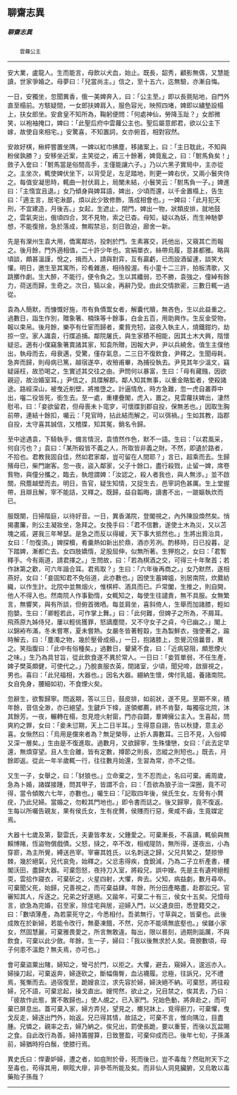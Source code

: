 

## 聊齋志異

##### 聊齋志異
　　`雲蘿公主`

* * *

安大業，盧龍人。生而能言，母飲以犬血，始止。既長，韶秀，顧影無儔，又慧能讀，世家爭婚之。母夢曰：「兒當尚主。」信之，至十五六，迄無驗，亦漸自悔。

一日，安獨坐，忽聞異香，俄一美婢奔入，曰：「公主至。」即以長氈貼地，自門外直至榻前。方駭疑間，一女郎扶婢肩入，服色容光，映照四堵，婢即以繡墊設榻上，扶女郎坐。安倉皇不知所為，鞠躬便問：「何處神仙，勞降玉趾？」女郎微笑，以袍袖掩口，婢曰：「此聖后府中雲蘿公主也。聖后屬意郎君，欲以公主下嫁，故使自來相宅。」安驚喜，不知置詞，女亦俯首，相對寂然。

安故好棋，楸枰嘗置坐隅，一婢以紅巾拂塵，移諸案上，曰：「主日耽此，不知與粉侯孰勝？」安移坐近案，主笑從之，甫三十餘著，婢竟亂之，曰：「駙馬負矣！」斂子入奩曰：「駙馬當是俗間高手，主僅能讓六子。」乃以六黑子實局中，主亦從之。主坐次，輒使婢伏坐下，以背受足，左足踏地，則更一婢右伏，又兩小鬟夾侍之。每值安凝思時，輒曲一肘伏肩上，局闌未結，小鬟笑云：「駙馬負一子。」婢進曰：「主惰宜且退。」女乃傾身與婢耳語，婢出，少頃而還，以千金置榻上，告生曰：「適主言，居宅湫鄙，煩以此少致修飾，落成相會也。」一婢曰：「此月犯天刑，不宜建造，月後吉。」女起，生遮止，閉門，婢出一物，狀類皮排，就地鼓之，雲氣突出，俄頃四合，冥不見物，索之已杳。母知，疑以為妖，而生神馳夢想，不能復捨，急於落成，無暇禁忌，刻日敦迫，廊舍一新。

先是有灤州生袁大用，僑寓鄰坊，投刺於門。生素寡交，託他出，又窺其亡而報之。後月餘，門外適相值，二十許少年也。宮絹單衣，絲帶烏履，意甚都雅。略與頃談，頗甚溫謹，悅之，揖而入，請與對弈，互有贏虧，已而設酒留連，談笑大懽。明日，邀生至其寓所，珍肴雜進，相待殷渥。有小童十二三許，拍板清歌，又跳擲作劇。生大醉，不能行，便令負之。生以其纖弱，恐不勝，袁強之，僮綽有餘力，荷送而歸，生奇之。次日，犒以金，再辭乃受。由此交情款密，三數日輒一過從。

袁為人簡默，而慷慨好施，市有負債鬻女者，解囊代贖，無吝色，生以此益重之。過數日，詣生作別，贈象箸、楠珠等十餘事，白金五百，用助興作。生反金受物，報以束帛。後月餘，樂亭有仕宦而歸者，橐貲充牣，盜夜入執主人，燒鐵鉗灼，劫掠一空。家人識袁，行牒追捕。鄰院屠氏，與生家積不相能，因其土木大興，陰懷疑忌。適有小僕竊象箸賣諸其家，知袁所贈，因報大尹，尹以兵繞舍。值生主僕他出，執母而去，母衰邁，受驚，僅存氣息，二三日不復飲食，尹釋之。生聞母耗，急奔而歸，則母病已篤，越宿遂卒，收殮甫畢，為捕役執去。尹見其年少溫文，竊疑誣枉，故恐喝之，生實述其交往之由。尹問何以暴富，生曰：「母有藏鏹，因欲親迎，故治婚室耳。」尹信之，具牒解郡。鄰人知其無事，以重金賂監者，使殺諸途。路經深山，被曳近削壁，將推墮之。計逼情危，時方急難，忽一虎自叢莽中出，囓二役皆死，銜生去。至一處，重樓疊閣，虎入，置之。見雲蘿扶婢出，淒然慰弔，曰：「妾欲留君，但母喪未卜窀穸，可懷牒到郡自投，保無恙也。」因取生胸前帶，連結十餘扣，囑云：「見官時，拈此結而解之，可以弭禍。」生如其教，詣郡自投，太守喜其誠信，又稽牒，知其冤，銷名令歸。

至中途遇袁，下騎執手，備言情況，袁憤然作色，默不一語。生曰：「以君風采，何自污也？」袁曰：「某所殺皆不義之人，所取皆非義之財。不然，即遺於路者，不拾也。君教我固自佳，然如君家鄰，豈可留在人間耶？」言已，超乘而去。生歸殯母已，柴門謝客。忽一夜，盜入鄰家，父子十餘口，盡行殺戮，止留一婢，席卷貲物，與僮分攜之，臨去，執燈謂婢：「汝認之，殺人者我也，與人無涉。」並不啟關，飛簷越壁而去。明日，告官，疑生知情，又捉生去，邑宰詞色甚厲。生上堂握帶，且辯且解，宰不能詰，又釋之。既歸，益自韜晦，讀書不出，一跛嫗執炊而已。

服既闋，日掃階庭，以待好音。一日，異香滿院，登閣視之，內外陳設煥然矣。悄揭畫簾，則公主凝妝坐，急拜之。女挽手曰：「君不信數，遂使土木為災，又以苫塊之戚，遲我三年琴瑟。是急之而反以得緩，天下事大抵然也。」生將出貲治具，女曰：「勿復須。」婢探櫝，肴羹熱如新出於鼎，酒亦芳冽。酌移時，日已投暮，足下踏婢，漸都亡去。女四肢嬌惰，足股屈伸，似無所著。生狎抱之，女曰：「君暫釋手。今有兩道，請君擇之。」生問故，曰：「若為棋酒之交，可得三十年聚首；若作牀第之歡，可六年諧合耳。君焉取？」生曰：「六年後再商之。」女乃默然，遂相燕好。女曰：「妾固知君不免俗道，此亦數也。」因使生蓄婢媼，別居南院，炊爨紡織，以作生計。北院中並無烟火，惟棋枰、酒具而已。戶常闔，生推之，則自開，他人不得入也。然南院人作事勤惰，女輒知之，每使生往譴責，無不具服。女無繁言，無響笑，與有所談，但俯首微哂。每並肩坐，喜斜倚人，生舉而加諸膝，輕如抱嬰。生曰：「卿輕若此，可作掌上舞。」曰：「此何難，但婢子之所為，不屑耳。飛燕原九姊侍兒，屢以輕佻獲罪，怒謫塵間，又不守女子之貞，今已幽之。」閣上以錦袸布滿，冬未嘗寒，夏未嘗熱。女嚴冬皆著輕縠，生為製鮮衣，強使著之，踰時解去，曰：「塵濁之物，幾於壓骨成癆。」一日，抱諸膝上，忽覺沉倍曩昔，異之。笑指腹曰：「此中有俗種矣。」過數日，顰黛不食，曰：「近病惡阻，頗思煙火之味。」生乃為具甘旨，從此飲食遂不異於常人。一日曰：「妾質單弱，不任生產，婢子樊英頗健，可使代之。」乃脫衷服衣英，閉諸室，少頃，聞兒啼，啟扉視之，男也。喜曰：「此兒福相，大器也。」因名大器。綳納生懷，俾付乳媼，養諸南院。女自免身，腰細如初，不食煙火矣。

忽辭生，欲暫歸寧。問返期，答以三日，鼓皮排，如前狀，遂不見。至期不來，積年餘，音信全渺，亦已絕望。生鍵戶下幃，遂領鄉薦，終不肯娶，每獨宿北院，沐其餘芳。一夜，輾轉在榻，忽見燈火射窗，門亦自闢，羣婢擁公主入。生喜起，問爽約之罪，女曰：「妾未愆期，天上二日半耳。」生得意自詡，告以秋捷，意主必喜。女愀然曰：「烏用是儻來者為？無足榮辱，止折人壽數耳。三日不見，入俗幛又深一層矣。」生由是不復進取。過數月，又欲歸寧，生殊悽戀，女曰：「此去定早還，無煩穿望。且人生合離，皆有定數，撙節之則長，恣縱之則短也。」既去，月餘即返。從此一年半歲輒一行，往往數月始還，生習為常，亦不之怪。

又生一子，女舉之，曰：「豺狼也。」立命棄之，生不忍而止，名曰可棄。甫周歲，急為卜婚，諸媒接踵，問其甲子，皆謂不合，曰：「吾欲為狼子治一深圈，竟不可得，當令傾敗六七年，亦數也。」囑生曰：「記取四年後，侯氏生女，左脅有小贅疣，乃此兒婦。當婚之，勿較其門地也。」即令書而誌之。後又歸寧，竟不復返。生每以所囑告親友，果有侯氏女，生有疣贅，侯賤而行惡，衆咸不齒，生竟媒定焉。

大器十七歲及第，娶雲氏，夫妻皆孝友，父鍾愛之。可棄漸長，不喜讀，輒偷與無賴博賭，恆盜物償戲債。父怒，撻之，卒不改，相戒隄防，無所得，遂夜出，小為穿窬，為主所覺，縛送邑宰。宰審其姓氏，以名刺送之歸，父兄共縶之，楚掠慘棘，幾於絕氣，兄代哀免，始釋之。父忿恚得疾，食銳減，乃為二子立析產書，樓閣沃田，盡歸大器。可棄怨怒，夜持刀入室，將殺兄，誤中嫂。先是主有遺袴絕輕耎，雲拾作寢衣，可棄斫之，火星四射，大懼，奔去。父知，病益劇，數月尋卒。可棄聞父死，始歸，兄善視之，而可棄益肆。年餘，所分田產略盡，赴郡訟兄。官審知其人，斥逐之。兄弟之好遂絕。又踰年，可棄二十有三，侯女十五矣。兄憶母言，欲急為完婚，召至家，除佳宅與居，迎婦入門，以父遺良田，悉登籍交之，曰：「數頃薄產，為若蒙死守之，今悉相付。吾弟無行，寸草與之，皆棄也。此後成敗在於新婦，若能令改行，無憂凍餓，不然，兄亦不能填無底壑也。」侯雖小家女，然固慧麗，可棄雅畏愛之，所言無敢違。每出，限以晷刻，過期則詬厲，不與飲食，可棄以此少斂。年餘，生一子，婦曰：「我以後無求於人矣。膏腴數頃，母子何患不溫飽？無夫焉，亦可也。」

會可棄盜粟出賭，婦知之，彎弓於門，以拒之。大懼，避去，窺婦入，逡巡亦入。婦操刀起，可棄返奔，婦逐砍之，斷幅傷臀，血沾襪履。忿極，往訴兄，兄不禮焉，冤慚而去。過宿復至，跪嫂哀泣，求先容於婦，婦決絕不納。可棄怒，將往殺婦，兄不語，可棄忿起，操戈直出。嫂愕然，欲止之，兄目禁之，俟其去，乃曰：「彼故作此態，實不敢歸也。」使人覘之，已入家門。兄始色動，將奔赴之，而可棄已屏息出。蓋可棄入家，婦方弄兒，望見之，擲兒牀上，覓得廚刀，可棄懼，曳戈反走，婦逐出門外，始返。兄已得其情，故詰之，可棄不言，惟向隅泣，目盡腫。兄憐之，親率之去，婦乃納之。俟兄出，罰使長跪，要以重誓，而後以瓦盆賜之食。自此改行為善。婦持籌握算，日致豐盈，可棄仰成而已。後年七旬，子孫滿前，婦猶時捋白鬚，使膝行焉。

異史氏曰：悍妻妒婦，遭之者，如疽附於骨，死而後已，豈不毒哉？然砒附天下之至毒也，苟得其用，瞑眩大瘳，非參苓所能及矣。而非仙人洞見臟腑，又烏敢以毒藥貽子孫哉？

* * *

